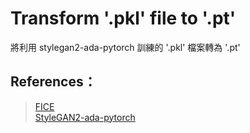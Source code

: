 # Transform '.pkl' file to '.pt'

將利用 stylegan2-ada-pytorch 訓練的 '.pkl' 檔案轉為 '.pt'

## References： 
>[FICE](https://github.com/MartinPernus/FICE)  
>[StyleGAN2-ada-pytorch](https://github.com/NVlabs/stylegan2-ada-pytorch)

